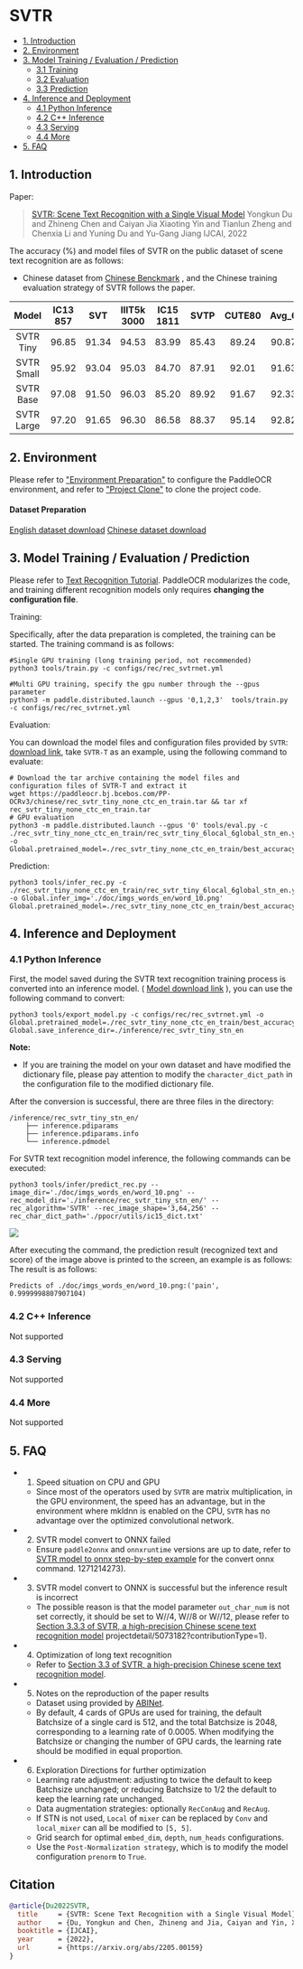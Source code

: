 # SVTR

- [1. Introduction](#1)
- [2. Environment](#2)
- [3. Model Training / Evaluation / Prediction](#3)
    - [3.1 Training](#3-1)
    - [3.2 Evaluation](#3-2)
    - [3.3 Prediction](#3-3)
- [4. Inference and Deployment](#4)
    - [4.1 Python Inference](#4-1)
    - [4.2 C++ Inference](#4-2)
    - [4.3 Serving](#4-3)
    - [4.4 More](#4-4)
- [5. FAQ](#5)

<a name="1"></a>

## 1. Introduction

Paper:
> [SVTR: Scene Text Recognition with a Single Visual Model](https://arxiv.org/abs/2205.00159)
> Yongkun Du and Zhineng Chen and Caiyan Jia Xiaoting Yin and Tianlun Zheng and Chenxia Li and Yuning Du and Yu-Gang
> Jiang
> IJCAI, 2022

<a name="model"></a>
The accuracy (%) and model files of SVTR on the public dataset of scene text recognition are as follows:

* Chinese dataset from [Chinese Benckmark](https://arxiv.org/abs/2112.15093) , and the Chinese training evaluation
  strategy of SVTR follows the paper.

|   Model    | IC13<br/>857 |  SVT  | IIIT5k<br/>3000 | IC15<br/>1811 | SVTP  | CUTE80 | Avg_6 | IC15<br/>2077 | IC13<br/>1015 | IC03<br/>867 | IC03<br/>860 | Avg_10 | Chinese<br/>scene_test |                                                                                            Download link                                                                                            |
|:----------:|:------------:|:-----:|:---------------:|:-------------:|:-----:|:------:|:-----:|:-------------:|:-------------:|:------------:|:------------:|:------:|:----------------------:|:---------------------------------------------------------------------------------------------------------------------------------------------------------------------------------------------------:|
| SVTR Tiny  |    96.85     | 91.34 |      94.53      |     83.99     | 85.43 | 89.24  | 90.87 |     80.55     |     95.37     |    95.27     |    95.70     | 90.13  |         67.90          | [English](https://paddleocr.bj.bcebos.com/PP-OCRv3/chinese/rec_svtr_tiny_none_ctc_en_train.tar)  / [Chinese](https://paddleocr.bj.bcebos.com/PP-OCRv3/chinese/rec_svtr_tiny_none_ctc_ch_train.tar)  |
| SVTR Small |    95.92     | 93.04 |      95.03      |     84.70     | 87.91 | 92.01  | 91.63 |     82.72     |     94.88     |    96.08     |    96.28     | 91.02  |         69.00          | [English](https://paddleocr.bj.bcebos.com/PP-OCRv3/chinese/rec_svtr_small_none_ctc_en_train.tar) / [Chinese](https://paddleocr.bj.bcebos.com/PP-OCRv3/chinese/rec_svtr_small_none_ctc_ch_train.tar) |
| SVTR Base  |    97.08     | 91.50 |      96.03      |     85.20     | 89.92 | 91.67  | 92.33 |     83.73     |     95.66     |    95.62     |    95.81     | 91.61  |         71.40          |                          [English](https://paddleocr.bj.bcebos.com/PP-OCRv3/chinese/rec_svtr_base_none_ctc_en_train.tar)  /                                              -                          |
| SVTR Large |    97.20     | 91.65 |      96.30      |     86.58     | 88.37 | 95.14  | 92.82 |     84.54     |     96.35     |    96.54     |    96.74     | 92.24  |         72.10          | [English](https://paddleocr.bj.bcebos.com/PP-OCRv3/chinese/rec_svtr_large_none_ctc_en_train.tar) / [Chinese](https://paddleocr.bj.bcebos.com/PP-OCRv3/chinese/rec_svtr_large_none_ctc_ch_train.tar) |

<a name="2"></a>

## 2. Environment

Please refer to ["Environment Preparation"](./environment_en.md) to configure the PaddleOCR environment, and refer
to ["Project Clone"](./clone_en.md) to clone the project code.

#### Dataset Preparation

[English dataset download](https://github.com/clovaai/deep-text-recognition-benchmark#download-lmdb-dataset-for-traininig-and-evaluation-from-here)
[Chinese dataset download](https://github.com/fudanvi/benchmarking-chinese-text-recognition#download)

<a name="3"></a>

## 3. Model Training / Evaluation / Prediction

Please refer to [Text Recognition Tutorial](./recognition_en.md). PaddleOCR modularizes the code, and training different
recognition models only requires **changing the configuration file**.

Training:

Specifically, after the data preparation is completed, the training can be started. The training command is as follows:

```
#Single GPU training (long training period, not recommended)
python3 tools/train.py -c configs/rec/rec_svtrnet.yml

#Multi GPU training, specify the gpu number through the --gpus parameter
python3 -m paddle.distributed.launch --gpus '0,1,2,3'  tools/train.py -c configs/rec/rec_svtrnet.yml
```

Evaluation:

You can download the model files and configuration files provided
by `SVTR`: [download link](https://paddleocr.bj.bcebos.com/PP-OCRv3/chinese/rec_svtr_tiny_none_ctc_en_train.tar),
take `SVTR-T` as an example, using the following command to evaluate:

```
# Download the tar archive containing the model files and configuration files of SVTR-T and extract it
wget https://paddleocr.bj.bcebos.com/PP-OCRv3/chinese/rec_svtr_tiny_none_ctc_en_train.tar && tar xf rec_svtr_tiny_none_ctc_en_train.tar
# GPU evaluation
python3 -m paddle.distributed.launch --gpus '0' tools/eval.py -c ./rec_svtr_tiny_none_ctc_en_train/rec_svtr_tiny_6local_6global_stn_en.yml -o Global.pretrained_model=./rec_svtr_tiny_none_ctc_en_train/best_accuracy
```

Prediction:

```
python3 tools/infer_rec.py -c ./rec_svtr_tiny_none_ctc_en_train/rec_svtr_tiny_6local_6global_stn_en.yml -o Global.infer_img='./doc/imgs_words_en/word_10.png' Global.pretrained_model=./rec_svtr_tiny_none_ctc_en_train/best_accuracy
```

<a name="4"></a>

## 4. Inference and Deployment

<a name="4-1"></a>

### 4.1 Python Inference

First, the model saved during the SVTR text recognition training process is converted into an inference
model. ( [Model download link](https://paddleocr.bj.bcebos.com/PP-OCRv3/chinese/rec_svtr_tiny_none_ctc_en_train.tar) ),
you can use the following command to convert:

```
python3 tools/export_model.py -c configs/rec/rec_svtrnet.yml -o Global.pretrained_model=./rec_svtr_tiny_none_ctc_en_train/best_accuracy  Global.save_inference_dir=./inference/rec_svtr_tiny_stn_en
```

**Note:**

- If you are training the model on your own dataset and have modified the dictionary file, please pay attention to
  modify the `character_dict_path` in the configuration file to the modified dictionary file.

After the conversion is successful, there are three files in the directory:

```
/inference/rec_svtr_tiny_stn_en/
    ├── inference.pdiparams
    ├── inference.pdiparams.info
    └── inference.pdmodel
```

For SVTR text recognition model inference, the following commands can be executed:

```
python3 tools/infer/predict_rec.py --image_dir='./doc/imgs_words_en/word_10.png' --rec_model_dir='./inference/rec_svtr_tiny_stn_en/' --rec_algorithm='SVTR' --rec_image_shape='3,64,256' --rec_char_dict_path='./ppocr/utils/ic15_dict.txt'
```

![](../imgs_words_en/word_10.png)

After executing the command, the prediction result (recognized text and score) of the image above is printed to the
screen, an example is as follows:
The result is as follows:

```shell
Predicts of ./doc/imgs_words_en/word_10.png:('pain', 0.9999998807907104)
```

<a name="4-2"></a>

### 4.2 C++ Inference

Not supported

<a name="4-3"></a>

### 4.3 Serving

Not supported

<a name="4-4"></a>

### 4.4 More

Not supported

<a name="5"></a>

## 5. FAQ

-
    1. Speed situation on CPU and GPU

    - Since most of the operators used by `SVTR` are matrix multiplication, in the GPU environment, the speed has an
      advantage, but in the environment where mkldnn is enabled on the CPU, `SVTR` has no advantage over the optimized
      convolutional network.
-
    2. SVTR model convert to ONNX failed

    - Ensure `paddle2onnx` and `onnxruntime` versions are up to date, refer
      to [SVTR model to onnx step-by-step example](https://github.com/PaddlePaddle/PaddleOCR/issues/7821#issuecomment-)
      for the convert onnx command. 1271214273).
-
    3. SVTR model convert to ONNX is successful but the inference result is incorrect

    - The possible reason is that the model parameter `out_char_num` is not set correctly, it should be set to W//4,
      W//8 or W//12, please refer
      to [Section 3.3.3 of SVTR, a high-precision Chinese scene text recognition model](https://aistudio.baidu.com/aistudio/)
      projectdetail/5073182?contributionType=1).
-
    4. Optimization of long text recognition

    - Refer
      to [Section 3.3 of SVTR, a high-precision Chinese scene text recognition model](https://aistudio.baidu.com/aistudio/projectdetail/5073182?contributionType=1).
-
    5. Notes on the reproduction of the paper results

    - Dataset using provided by [ABINet](https://github.com/FangShancheng/ABINet).
    - By default, 4 cards of GPUs are used for training, the default Batchsize of a single card is 512, and the total
      Batchsize is 2048, corresponding to a learning rate of 0.0005. When modifying the Batchsize or changing the number
      of GPU cards, the learning rate should be modified in equal proportion.
-
    6. Exploration Directions for further optimization

    - Learning rate adjustment: adjusting to twice the default to keep Batchsize unchanged; or reducing Batchsize to 1/2
      the default to keep the learning rate unchanged.
    - Data augmentation strategies: optionally `RecConAug` and `RecAug`.
    - If STN is not used, `Local` of `mixer` can be replaced by `Conv` and `local_mixer` can all be modified
      to `[5, 5]`.
    - Grid search for optimal `embed_dim`, `depth`, `num_heads` configurations.
    - Use the `Post-Normalization strategy`, which is to modify the model configuration `prenorm` to `True`.

## Citation

```bibtex
@article{Du2022SVTR,
  title     = {SVTR: Scene Text Recognition with a Single Visual Model},
  author    = {Du, Yongkun and Chen, Zhineng and Jia, Caiyan and Yin, Xiaoting and Zheng, Tianlun and Li, Chenxia and Du, Yuning and Jiang, Yu-Gang},
  booktitle = {IJCAI},
  year      = {2022},
  url       = {https://arxiv.org/abs/2205.00159}
}
```
